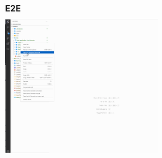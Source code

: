 # E2E

<p>
    <a target="_blank" rel="noopener noreferrer" href="https://github.com/srlee309/vscode-domain-schematics-extension/blob/main/gifs/e2e.gif?raw=true">
        <img src="https://github.com/srlee309/vscode-domain-schematics-extension/blob/main/gifs/e2e.gif?raw=true" alt="Demo" style="max-width:100%;">
    </a>
</p>